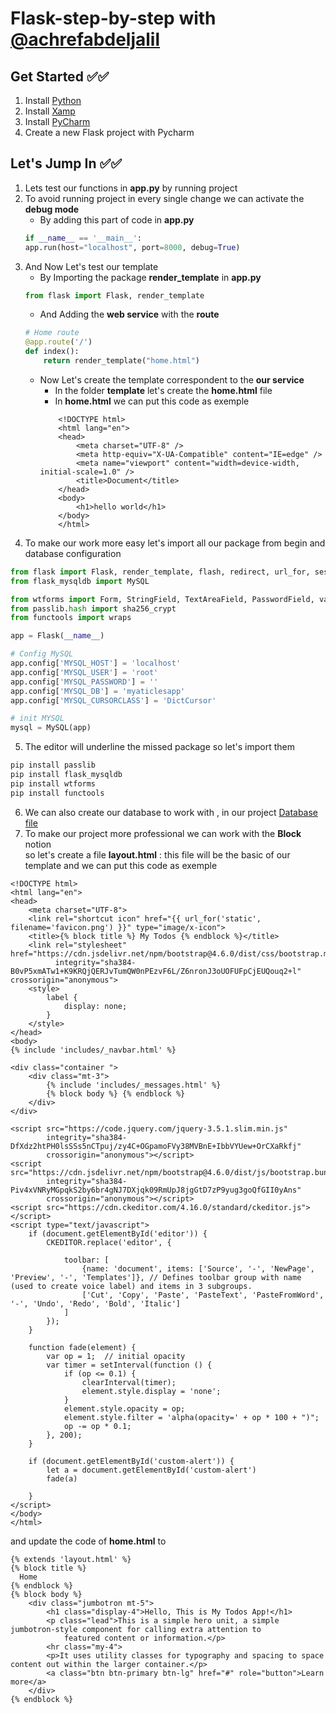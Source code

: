 # Flask-step-by-step  with  [@achrefabdeljalil](https://www.linkedin.com/in/achref-abdeljalil-179aa5136)



## Get Started ✅✅

1. Install [Python](https://www.python.org/downloads/)        
2. Install [Xamp](https://www.apachefriends.org/fr/download.html)
3. Install [PyCharm](https://www.jetbrains.com/fr-fr/pycharm/)         
4. Create a new Flask project with Pycharm                  


## Let's Jump In ✅✅


1. Lets test our functions in **app.py** by running project 
2. To avoid running project in every single change we can activate the **debug mode**
    - By adding this part of code in **app.py**
    ```python
    if __name__ == '__main__':
    app.run(host="localhost", port=8000, debug=True)
    ```       
3. And Now Let's test our template
    - By Importing the package **render_template** in **app.py**
    ```python
    from flask import Flask, render_template
    ```
    - And Adding the **web service** with the **route**
    ```python
    # Home route
    @app.route('/')
    def index():
        return render_template("home.html")
    ```
    - Now Let's create the template correspondent to the **our service**
        - In the folder **template** let's create the **home.html** file
        - In **home.html** we can put this code as exemple 
        ```
            <!DOCTYPE html>
            <html lang="en">
            <head>
                <meta charset="UTF-8" />
                <meta http-equiv="X-UA-Compatible" content="IE=edge" />
                <meta name="viewport" content="width=device-width, initial-scale=1.0" />
                <title>Document</title>
            </head>
            <body>
                <h1>hello world</h1>
            </body>
            </html>
        ```
4. To make our work more easy let's import all our package from begin and database configuration 
```python
from flask import Flask, render_template, flash, redirect, url_for, session, request, logging
from flask_mysqldb import MySQL

from wtforms import Form, StringField, TextAreaField, PasswordField, validators
from passlib.hash import sha256_crypt
from functools import wraps

app = Flask(__name__)

# Config MySQL
app.config['MYSQL_HOST'] = 'localhost'
app.config['MYSQL_USER'] = 'root'
app.config['MYSQL_PASSWORD'] = ''
app.config['MYSQL_DB'] = 'myaticlesapp'
app.config['MYSQL_CURSORCLASS'] = 'DictCursor'

# init MYSQL
mysql = MySQL(app)
```
5. The editor will underline the missed package so let's import them 
```bash
pip install passlib
pip install flask_mysqldb
pip install wtforms
pip install functools
```

6. We can also create our database to work with , in our project 
<a href="https://drive.google.com/file/d/149G19WyYvmzWpJnK-wlM07xY5Hu6oVjr/view?usp=sharing" target="_blank">Database file</a>
7. To make our project more professional we can work with the **Block** notion  
so let's create a file **layout.html** : this file will be the basic of our template 
and we can put this code as exemple 
```
<!DOCTYPE html>
<html lang="en">
<head>
    <meta charset="UTF-8">
    <link rel="shortcut icon" href="{{ url_for('static', filename='favicon.png') }}" type="image/x-icon">
    <title>{% block title %} My Todos {% endblock %}</title>
    <link rel="stylesheet" href="https://cdn.jsdelivr.net/npm/bootstrap@4.6.0/dist/css/bootstrap.min.css"
          integrity="sha384-B0vP5xmATw1+K9KRQjQERJvTumQW0nPEzvF6L/Z6nronJ3oUOFUFpCjEUQouq2+l" crossorigin="anonymous">
    <style>
        label {
            display: none;
        }
    </style>
</head>
<body>
{% include 'includes/_navbar.html' %}

<div class="container ">
    <div class="mt-3">
        {% include 'includes/_messages.html' %}
        {% block body %} {% endblock %}
    </div>
</div>

<script src="https://code.jquery.com/jquery-3.5.1.slim.min.js"
        integrity="sha384-DfXdz2htPH0lsSSs5nCTpuj/zy4C+OGpamoFVy38MVBnE+IbbVYUew+OrCXaRkfj"
        crossorigin="anonymous"></script>
<script src="https://cdn.jsdelivr.net/npm/bootstrap@4.6.0/dist/js/bootstrap.bundle.min.js"
        integrity="sha384-Piv4xVNRyMGpqkS2by6br4gNJ7DXjqk09RmUpJ8jgGtD7zP9yug3goQfGII0yAns"
        crossorigin="anonymous"></script>
<script src="https://cdn.ckeditor.com/4.16.0/standard/ckeditor.js"></script>
<script type="text/javascript">
    if (document.getElementById('editor')) {
        CKEDITOR.replace('editor', {

            toolbar: [
                {name: 'document', items: ['Source', '-', 'NewPage', 'Preview', '-', 'Templates']},	// Defines toolbar group with name (used to create voice label) and items in 3 subgroups.
                ['Cut', 'Copy', 'Paste', 'PasteText', 'PasteFromWord', '-', 'Undo', 'Redo', 'Bold', 'Italic']
            ]
        });
    }

    function fade(element) {
        var op = 1;  // initial opacity
        var timer = setInterval(function () {
            if (op <= 0.1) {
                clearInterval(timer);
                element.style.display = 'none';
            }
            element.style.opacity = op;
            element.style.filter = 'alpha(opacity=' + op * 100 + ")";
            op -= op * 0.1;
        }, 200);
    }

    if (document.getElementById('custom-alert')) {
        let a = document.getElementById('custom-alert')
        fade(a)

    }
</script>
</body>
</html>
```
and update the code of **home.html** to 
```
{% extends 'layout.html' %}
{% block title %}
  Home
{% endblock %}
{% block body %}
    <div class="jumbotron mt-5">
        <h1 class="display-4">Hello, This is My Todos App!</h1>
        <p class="lead">This is a simple hero unit, a simple jumbotron-style component for calling extra attention to
            featured content or information.</p>
        <hr class="my-4">
        <p>It uses utility classes for typography and spacing to space content out within the larger container.</p>
        <a class="btn btn-primary btn-lg" href="#" role="button">Learn more</a>
    </div>
{% endblock %}
```
